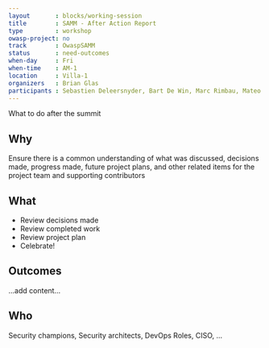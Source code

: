 ```yaml
---
layout       : blocks/working-session
title        : SAMM - After Action Report
type         : workshop
owasp-project: no
track        : OwaspSAMM
status       : need-outcomes
when-day     : Fri
when-time    : AM-1
location     : Villa-1
organizers   : Brian Glas
participants : Sebastien Deleersnyder, Bart De Win, Marc Rimbau, Mateo Martinez, Yan Kravchenko, Timo Pagel, Viktor Lindstrom
---
```


What to do after the summit

## Why

Ensure there is a common understanding of what was discussed, decisions made, progress made, future project plans, and other related items for the project team and supporting contributors

## What

- Review decisions made
- Review completed work
- Review project plan
- Celebrate!

## Outcomes

...add content...

## Who

Security champions, Security architects, DevOps Roles, CISO, ...
